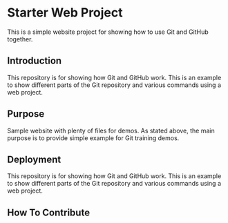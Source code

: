 # Starter Web Project

This is a simple website project for showing how to use Git and GitHub together.

## Introduction
This repository is for showing how Git and GitHub work.
This is an example to show different parts of the Git repository and various commands using a web project.

## Purpose

Sample website with plenty of files for demos.
As stated above, the main purpose is to provide simple example for Git training demos.

## Deployment

This repository is for showing how Git and GitHub work.
This is an example to show different parts of the Git repository and various commands using a web project.


## How To Contribute